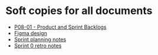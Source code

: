 # Soft copies for all documents

* [P08-01 - Product and Sprint Backlogs](https://docs.google.com/spreadsheets/d/1LlywG3x-4JsOZBbsmo_Fvfhf6lIGzkWI8IE9GkFPB_4/edit#gid=422798777)
* [Figma design](https://www.figma.com/file/gdtCVGjLBgJYozRHVMdZ43/SuperPrice-Design?type=design&node-id=1-11654&mode=design&t=CCWUZsLUoPtW3Bl8-0)
* [Sprint planning notes](https://docs.google.com/document/d/1-JBkwj-wvrf9y8CCAwUYSwpIWpnKeySG/edit)
* [Sprint 0 retro notes]()
